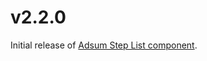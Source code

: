 # v2.2.0
Initial release of [Adsum Step List component](https://github.com/adactiveasia/adsum-react-components/tree/master/packages/adsum-steplist).
